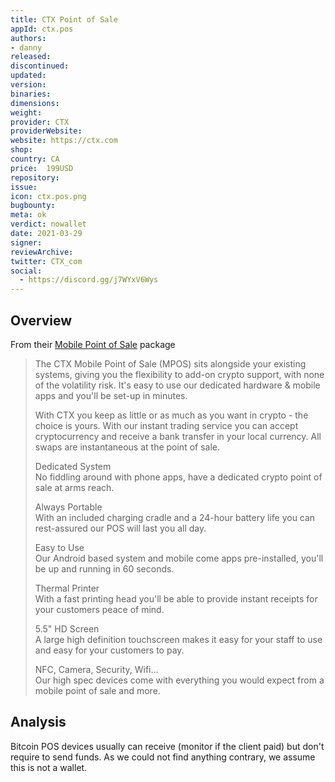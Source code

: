 ```yaml
---
title: CTX Point of Sale 
appId: ctx.pos
authors:
- danny
released: 
discontinued: 
updated: 
version: 
binaries: 
dimensions: 
weight: 
provider: CTX
providerWebsite: 
website: https://ctx.com
shop: 
country: CA
price:  199USD
repository: 
issue: 
icon: ctx.pos.png
bugbounty: 
meta: ok
verdict: nowallet
date: 2021-03-29
signer: 
reviewArchive: 
twitter: CTX_com
social:
  - https://discord.gg/j7WYxV6Wys
---
```


## Overview

From their [Mobile Point of Sale](https://ctx.com/hardware/) package

> The CTX Mobile Point of Sale (MPOS) sits alongside your existing systems, giving you the flexibility to add-on crypto support, with none of the volatility risk. It's easy to use our dedicated hardware & mobile apps and you'll be set-up in minutes.
>
> With CTX you keep as little or as much as you want in crypto - the choice is yours. With our instant trading service you can accept cryptocurrency and receive a bank transfer in your local currency. All swaps are instantaneous at the point of sale.
>
> Dedicated System<br>
> No fiddling around with phone apps, have a dedicated crypto point of sale at arms reach.
>
> Always Portable<br>
> With an included charging cradle and a 24-hour battery life you can rest-assured our POS will last you all day.
>
> Easy to Use<br>
> Our Android based system and mobile come apps pre-installed, you'll be up and running in 60 seconds.
>
> Thermal Printer<br>
> With a fast printing head you'll be able to provide instant receipts for your customers peace of mind.
>
> 5.5" HD Screen<br>
> A large high definition touchscreen makes it easy for your staff to use and easy for your customers to pay.
>
> NFC, Camera, Security, Wifi...<br>
> Our high spec devices come with everything you would expect from a mobile point of sale and more.

## Analysis 

Bitcoin POS devices usually can receive (monitor if the client paid) but don't
require to send funds. As we could not find anything contrary, we assume this is
not a wallet.